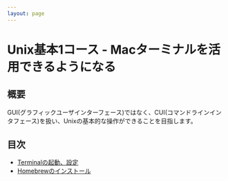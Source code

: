 ```yaml
---
layout: page
---
```


# Unix基本1コース - Macターミナルを活用できるようになる

## 概要

GUI(グラフィックユーザインターフェース)ではなく、CUI(コマンドラインインタフェース)を扱い、Unixの基本的な操作ができることを目指します。


## 目次

* [Terminalの起動、設定](./terminal)
* [Homebrewのインストール](./homebrew)

